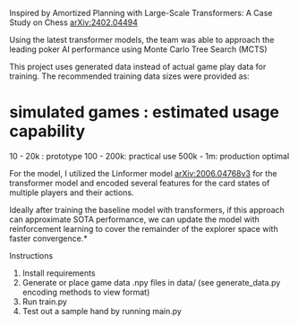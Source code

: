 Inspired by Amortized Planning with Large-Scale Transformers: A Case Study on Chess
[arXiv:2402.04494](https://arxiv.org/abs/2402.04494)

Using the latest transformer models, the team was able to approach the leading poker AI performance using Monte Carlo Tree Search (MCTS)

This project uses generated data instead of actual game play data for training. The recommended training data sizes were provided as:
# simulated games : estimated usage capability
10 - 20k : prototype
100 - 200k: practical use
500k - 1m: production optimal

For the model, I utilized the Linformer model [ arXiv:2006.04768v3](https://arxiv.org/abs/2006.04768) for the transformer model and encoded several features for the card states of multiple players and their actions. 

Ideally after training the baseline model with transformers, if this approach can approximate SOTA performance, we can update the model with reinforcement learning to cover the remainder of the explorer space with faster convergence.* 

Instructions

1. Install requirements
2. Generate or place game data .npy files in data/ (see generate_data.py encoding methods to view format)
3. Run train.py
4. Test out a sample hand by running main.py


